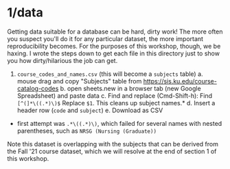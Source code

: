 # 1/data

Getting data suitable for a database can be hard, dirty work! The more often you suspect you'll do it for any particular dataset, the more important reproducibility becomes. For the purposes of this workshop, though, we be haxing. I wrote the steps down to get each file in this directory just to show you how dirty/hilarious the job can get.

1. `course_codes_and_names.csv` (this will become a `subjects` table)
  a. mouse drag and copy "Subjects" table from https://sis.ku.edu/course-catalog-codes
  b. open sheets.new in a browser tab (new Google Spreadsheet) and paste data
  c. Find and replace (Cmd-Shift-h): Find `[^(]*\((.*)\)$` Replace `$1`. This cleans up subject names.*
  d. Insert a header row (`code` and `subject`)
  e. Download as CSV

* first attempt was `.*\((.*)\)`, which failed for several names with nested parentheses, such as `NRSG (Nursing (Graduate))`

Note this dataset is overlapping with the subjects that can be derived from the Fall '21 course dataset, which we will resolve at the end of section 1 of this workshop.
